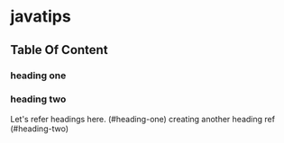 # javatips


## Table Of Content
### heading one
### heading two


  
  
Let's refer headings here. (#heading-one)
creating another heading ref (#heading-two)

